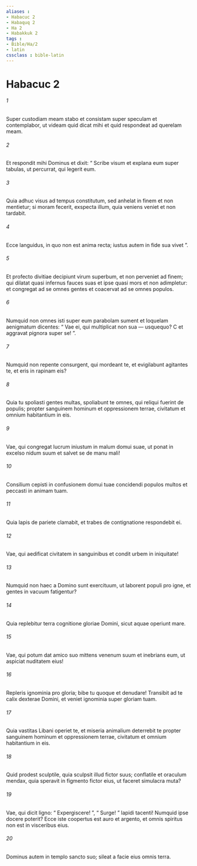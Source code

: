 ```yaml
---
aliases : 
- Habacuc 2
- Habaquq 2
- Ha 2
- Habakkuk 2
tags : 
- Bible/Ha/2
- latin
cssclass : bible-latin
---
```


# Habacuc 2

###### 1
Super custodiam meam stabo et consistam super speculam et contemplabor, ut videam quid dicat mihi et quid respondeat ad querelam meam.
###### 2
Et respondit mihi Dominus et dixit: “ Scribe visum et explana eum super tabulas, ut percurrat, qui legerit eum.
###### 3
Quia adhuc visus ad tempus constitutum, sed anhelat in finem et non mentietur; si moram fecerit, exspecta illum, quia veniens veniet et non tardabit.
###### 4
Ecce languidus, in quo non est anima recta; iustus autem in fide sua vivet ”.
###### 5
Et profecto divitiae decipiunt virum superbum, et non perveniet ad finem; qui dilatat quasi infernus fauces suas et ipse quasi mors et non adimpletur: et congregat ad se omnes gentes et coacervat ad se omnes populos.
###### 6
Numquid non omnes isti super eum parabolam sument et loquelam aenigmatum dicentes: “ Vae ei, qui multiplicat non sua — usquequo? C et aggravat pignora super se! ”.
###### 7
Numquid non repente consurgent, qui mordeant te, et evigilabunt agitantes te, et eris in rapinam eis?
###### 8
Quia tu spoliasti gentes multas, spoliabunt te omnes, qui reliqui fuerint de populis; propter sanguinem hominum et oppressionem terrae, civitatum et omnium habitantium in eis.
###### 9
Vae, qui congregat lucrum iniustum in malum domui suae, ut ponat in excelso nidum suum et salvet se de manu mali!
###### 10
Consilium cepisti in confusionem domui tuae concidendi populos multos et peccasti in animam tuam.
###### 11
Quia lapis de pariete clamabit, et trabes de contignatione respondebit ei.
###### 12
Vae, qui aedificat civitatem in sanguinibus et condit urbem in iniquitate!
###### 13
Numquid non haec a Domino sunt exercituum, ut laborent populi pro igne, et gentes in vacuum fatigentur?
###### 14
Quia replebitur terra cognitione gloriae Domini, sicut aquae operiunt mare.
###### 15
Vae, qui potum dat amico suo mittens venenum suum et inebrians eum, ut aspiciat nuditatem eius!
###### 16
Repleris ignominia pro gloria; bibe tu quoque et denudare! Transibit ad te calix dexterae Domini, et veniet ignominia super gloriam tuam.
###### 17
Quia vastitas Libani operiet te, et miseria animalium deterrebit te propter sanguinem hominum et oppressionem terrae, civitatum et omnium habitantium in eis.
###### 18
Quid prodest sculptile, quia sculpsit illud fictor suus; conflatile et oraculum mendax, quia speravit in figmento fictor eius, ut faceret simulacra muta?
###### 19
Vae, qui dicit ligno: “ Expergiscere! ”, “ Surge! ” lapidi tacenti! Numquid ipse docere poterit? Ecce iste coopertus est auro et argento, et omnis spiritus non est in visceribus eius.
###### 20
Dominus autem in templo sancto suo; sileat a facie eius omnis terra.
